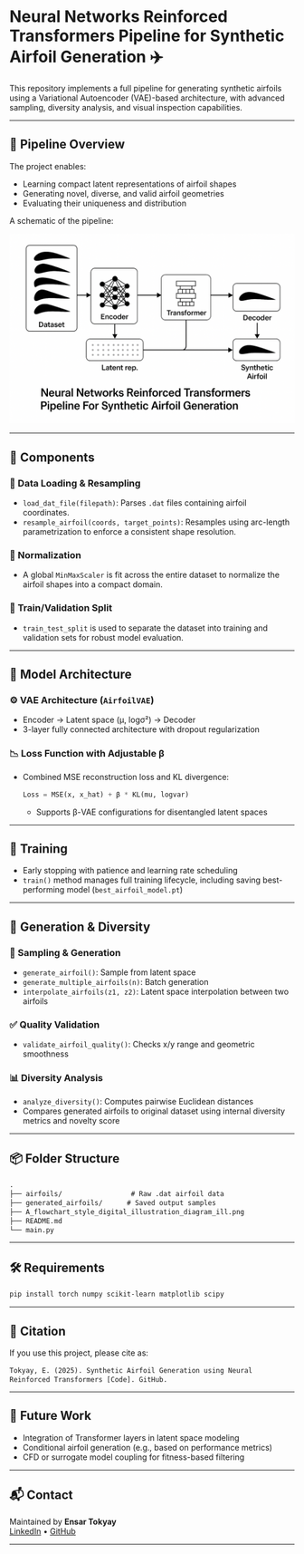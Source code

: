 # Neural Networks Reinforced Transformers Pipeline for Synthetic Airfoil Generation ✈️

This repository implements a full pipeline for generating synthetic airfoils using a Variational Autoencoder (VAE)-based architecture, with advanced sampling, diversity analysis, and visual inspection capabilities.

---

## 🧠 Pipeline Overview

The project enables:
- Learning compact latent representations of airfoil shapes
- Generating novel, diverse, and valid airfoil geometries
- Evaluating their uniqueness and distribution

A schematic of the pipeline:

![Pipeline Diagram](https://github.com/MEO41/Synthetic_Airfoil_Generator/blob/main/assets/A_flowchart_style_digital_illustration_diagram_ill.png?raw=true)


---

## 🧩 Components

### 📁 Data Loading & Resampling
- `load_dat_file(filepath)`: Parses `.dat` files containing airfoil coordinates.
- `resample_airfoil(coords, target_points)`: Resamples using arc-length parametrization to enforce a consistent shape resolution.

### 📏 Normalization
- A global `MinMaxScaler` is fit across the entire dataset to normalize the airfoil shapes into a compact domain.

### 🔀 Train/Validation Split
- `train_test_split` is used to separate the dataset into training and validation sets for robust model evaluation.

---

## 🧮 Model Architecture

### ⚙️ VAE Architecture (`AirfoilVAE`)
- Encoder → Latent space (μ, logσ²) → Decoder
- 3-layer fully connected architecture with dropout regularization

### 📉 Loss Function with Adjustable β
- Combined MSE reconstruction loss and KL divergence:
  ```python
  Loss = MSE(x, x_hat) + β * KL(mu, logvar)
  ```
  - Supports β-VAE configurations for disentangled latent spaces

---

## 🚀 Training

- Early stopping with patience and learning rate scheduling
- `train()` method manages full training lifecycle, including saving best-performing model (`best_airfoil_model.pt`)

---

## 🧬 Generation & Diversity

### 🌱 Sampling & Generation
- `generate_airfoil()`: Sample from latent space
- `generate_multiple_airfoils(n)`: Batch generation
- `interpolate_airfoils(z1, z2)`: Latent space interpolation between two airfoils

### ✅ Quality Validation
- `validate_airfoil_quality()`: Checks x/y range and geometric smoothness

### 📊 Diversity Analysis
- `analyze_diversity()`: Computes pairwise Euclidean distances
- Compares generated airfoils to original dataset using internal diversity metrics and novelty score

---

## 📦 Folder Structure

```
.
├── airfoils/                 # Raw .dat airfoil data
├── generated_airfoils/      # Saved output samples
├── A_flowchart_style_digital_illustration_diagram_ill.png
├── README.md
└── main.py
```

---

## 🛠 Requirements

```bash
pip install torch numpy scikit-learn matplotlib scipy
```

---

## 📌 Citation

If you use this project, please cite as:

```
Tokyay, E. (2025). Synthetic Airfoil Generation using Neural Reinforced Transformers [Code]. GitHub.
```

---

## 🧠 Future Work

- Integration of Transformer layers in latent space modeling
- Conditional airfoil generation (e.g., based on performance metrics)
- CFD or surrogate model coupling for fitness-based filtering

---

## 📬 Contact

Maintained by **Ensar Tokyay**  
[LinkedIn](https://www.linkedin.com/) • [GitHub](https://github.com/yourusername)

---
